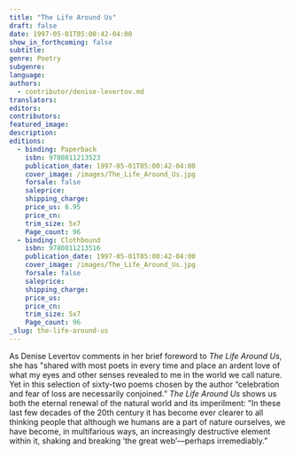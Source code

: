 ```yaml
---
title: "The Life Around Us"
draft: false
date: 1997-05-01T05:00:42-04:00
show_in_forthcoming: false
subtitle:
genre: Poetry
subgenre:
language:
authors:
  - contributor/denise-levertov.md
translators:
editors:
contributors:
featured_image:
description:
editions:
  - binding: Paperback
    isbn: 9780811213523
    publication_date: 1997-05-01T05:00:42-04:00
    cover_image: /images/The_Life_Around_Us.jpg
    forsale: false
    saleprice:
    shipping_charge:
    price_us: 8.95
    price_cn:
    trim_size: 5x7
    Page_count: 96
  - binding: Clothbound
    isbn: 9780811213516
    publication_date: 1997-05-01T05:00:42-04:00
    cover_image: /images/The_Life_Around_Us.jpg
    forsale: false
    saleprice:
    shipping_charge:
    price_us:
    price_cn:
    trim_size: 5x7
    Page_count: 96
_slug: the-life-around-us
---
```


As Denise Levertov comments in her brief foreword to _The Life Around Us_, she has "shared with most poets in every time and place an ardent love of what my eyes and other senses revealed to me in the world we call nature. Yet in this selection of sixty-two poems chosen by the author “celebration and fear of loss are necessarily conjoined.” _The Life Around Us_ shows us both the eternal renewal of the natural world and its imperilment: "In these last few decades of the 20th century it has become ever clearer to all thinking people that although we humans are a part of nature ourselves, we have become, in multifarious ways, an increasingly destructive element within it, shaking and breaking ’the great web’––perhaps irremediably.”

